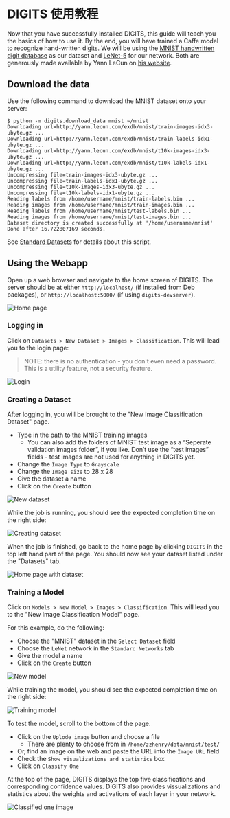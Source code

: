 # DIGITS 使用教程

Now that you have successfully installed DIGITS, this guide will teach you the basics of how to use it. By the end, you will have trained a Caffe model to recognize hand-written digits. We will be using the [MNIST handwritten digit database](http://yann.lecun.com/exdb/mnist) as our dataset and [LeNet-5](http://yann.lecun.com/exdb/lenet/) for our network. Both are generously made available by Yann LeCun on [his website](http://yann.lecun.com/).

## Download the data

Use the following command to download the MNIST dataset onto your server:

```
$ python -m digits.download_data mnist ~/mnist
Downloading url=http://yann.lecun.com/exdb/mnist/train-images-idx3-ubyte.gz ...
Downloading url=http://yann.lecun.com/exdb/mnist/train-labels-idx1-ubyte.gz ...
Downloading url=http://yann.lecun.com/exdb/mnist/t10k-images-idx3-ubyte.gz ...
Downloading url=http://yann.lecun.com/exdb/mnist/t10k-labels-idx1-ubyte.gz ...
Uncompressing file=train-images-idx3-ubyte.gz ...
Uncompressing file=train-labels-idx1-ubyte.gz ...
Uncompressing file=t10k-images-idx3-ubyte.gz ...
Uncompressing file=t10k-labels-idx1-ubyte.gz ...
Reading labels from /home/username/mnist/train-labels.bin ...
Reading images from /home/username/mnist/train-images.bin ...
Reading labels from /home/username/mnist/test-labels.bin ...
Reading images from /home/username/mnist/test-images.bin ...
Dataset directory is created successfully at '/home/username/mnist'
Done after 16.722807169 seconds.
```

See [Standard Datasets](https://github.com/NVIDIA/DIGITS/blob/master/docs/StandardDatasets.md) for details about this script.

## Using the Webapp

Open up a web browser and navigate to the home screen of DIGITS. The server should be at either `http://localhost/` (if installed from Deb packages), or `http://localhost:5000/` (if using `digits-devserver`).

![Home page](assets/home-page-1.jpg)

### Logging in

Click on `Datasets > New Dataset > Images > Classification`. This will lead you to the login page:

> NOTE: there is no authentication - you don't even need a password. This is a utility feature, not a security feature.

 ![Login](assets/login.jpg)

### Creating a Dataset

After logging in, you will be brought to the "New Image Classification Dataset" page.

- Type in the path to the MNIST training images
  - You can also add the folders of MNIST test image as a “Seperate validation images folder”, if you like. Don’t use the “test images” fields - test images are not used for anything in DIGITS yet.
- Change the `Image Type` to `Grayscale`
- Change the `Image size` to 28 x 28
- Give the dataset a name
- Click on the `Create` button

![New dataset](assets/new-dataset.jpg)

While the job is running, you should see the expected completion time on the right side:

![Creating dataset](assets/creating-dataset.jpg)

When the job is finished, go back to the home page by clicking `DIGITS` in the top left hand part of the page. You should now see your dataset listed under the "Datasets" tab.

![Home page with dataset](assets/home-page-2.jpg)

### Training a Model

Click on `Models > New Model > Images > Classification`. This will lead you to the "New Image Classification Model" page.

For this example, do the following:

- Choose the "MNIST" dataset in the `Select Dataset` field
- Choose the `LeNet` network in the `Standard Networks` tab
- Give the model a name
- Click on the `Create` button

![New model](assets/new-model.jpg)

While training the model, you should see the expected completion time on the right side:

![Training model](https://github.com/NVIDIA/DIGITS/raw/master/docs/images/training-model.jpg)

To test the model, scroll to the bottom of the page.

- Click on the `Uplode image` button and choose a file
  - There are plenty to choose from in `/home/zzhenry/data/mnist/test/`
- Or, find an image on the web and paste the URL into the `Image URL` field
- Check the `Show visualizations and statisrics` box
- Click on `Classify One`

At the top of the page, DIGITS displays the top five classifications and corresponding confidence values. DIGITS also provides vissualizations and statistics about the weights and activations of each layer in your network.

![Classified one image](assets/classified-one-image.jpg)

